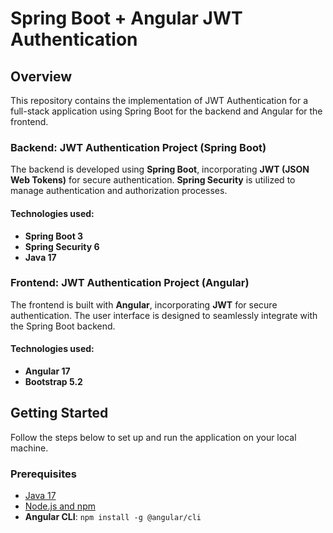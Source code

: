 # Spring Boot + Angular JWT Authentication

## Overview

This repository contains the implementation of JWT Authentication for a full-stack application using Spring Boot for the backend and Angular for the frontend.

### Backend: JWT Authentication Project (Spring Boot)

The backend is developed using **Spring Boot**, incorporating **JWT (JSON Web Tokens)** for secure authentication. **Spring Security** is utilized to manage authentication and authorization processes.

#### Technologies used:

- **Spring Boot 3**
- **Spring Security 6**
- **Java 17**

### Frontend: JWT Authentication Project (Angular)

The frontend is built with **Angular**, incorporating **JWT** for secure authentication. The user interface is designed to seamlessly integrate with the Spring Boot backend.

#### Technologies used:

- **Angular 17**
- **Bootstrap 5.2**

## Getting Started

Follow the steps below to set up and run the application on your local machine.

### Prerequisites

- [Java 17](https://www.oracle.com/java/technologies/javase-downloads.html)
- [Node.js and npm](https://nodejs.org/)
- **Angular CLI**: `npm install -g @angular/cli`
